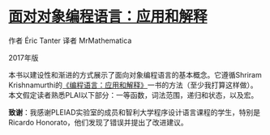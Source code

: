 # [面对对象编程语言：应用和解释](https://users.dcc.uchile.cl/~etanter/ooplai/)

作者 Éric Tanter
译者 MrMathematica

2017年版

本书以建设性和渐进的方式展示了面向对象编程语言的基本概念。它遵循Shriram Krishnamurthi的[《编程语言：应用和解释》](https://www.gitbook.com/read/book/lotuc/plai-cn)一书的方法（至少我打算这样做）。本文假定读者熟悉PLAI以下部分：一等函数，词法范围，递归和状态，以及宏。

**致谢**：我感谢PLEIAD实验室的成员和智利大学程序设计语言课程的学生，特别是Ricardo Honorato，他们发现了错误并提出了改进建议。
